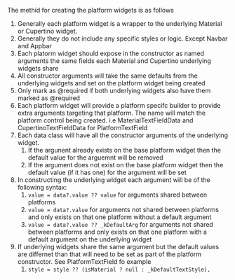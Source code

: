 The methid for creating the platform widgets is as follows

1.  Generally each platform widget is a wrapper to the underlying Material or Cupertino widget.
2.  Generally they do not include any specific styles or logic. Except Navbar and Appbar
3.  Each platorm widget should expose in the constructor as named arguments the same fields each Material and Cupertino underlying widgets share
4.  All constructor arguments will take the same defaults from the underlying widgets and set on the platform widget being created
5.  Only mark as @required if both underlying widgets also have them marked as @required
6.  Each platform widget will provide a platform specifc builder to provide extra arguments targeting that platform. The name will match the platform control being created. i.e MaterialTextFieldData and CupertinoTextFieldData for PlatformTextField
7.  Each data class will have all the constructor arguments of the underlying widget.
    1. If the argunent already exists on the base platform widget then the default value for the arguemnt will be removed
    2. If the argument does not exist on the base platform widget then the default value (if it has one) for the argument will be set
8.  In constructing the underlying widget each argument will be of the following syntax:
    1. `value = data?.value ?? value` for arguments shared between platforms
    2. `value = data?.value` for arguments not shared between platforms and only exists on that one platform without a default argument
    3. `value = data?.value ?? _kDefaultArg` for arguments not shared between platforms and only exists on that one platform with a default argument on the underlying widget
9.  If underlying widgets share the same argument but the default values are differnet than that will need to be set as part of the platform constructor. See PlatformTextField fo example
    1.  `style = style ?? (isMaterial ? null : _kDefaultTextStyle),`
